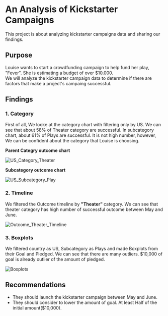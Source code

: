 # An Analysis of Kickstarter Campaigns
This project is about analyzing kickstarter campaigns data and sharing our findings.

## Purpose  <br>
  Louise wants to start a crowdfunding campaign to help fund her play, "Fever".
  She is estimating a budget of over $10.000.<br> We will analyze the kickstarter campaign data to determine if there are factors that make a project's campaing successful.
  
  
## Findings

### 1. Category
First of all, We looke at the category chart with filtering only by US. We can see that about 58% of Theater category are successful.
In subcategory chart, about 61% of Plays are successful. It is not high number, however, We can be confident about the category that Louise is choosing.

<B>Parent Categry outcome chart</B>

![US_Category_Theater](https://user-images.githubusercontent.com/85041697/138605959-455d8555-8e13-48c6-98b2-144bd9a5afd4.PNG)

<B>Subcategory outcome chart</B>

![US_Subcategory_Play](https://user-images.githubusercontent.com/85041697/138605963-229bebe0-4a3a-4507-84f4-8d17ba7505dc.PNG)


### 2. Timeline
We filtered the Outcome timeline by <B> "Theater" </B> category. We can see that theater category has high number of successful outcome between May and June.

![Outcome_Theater_Timeline](https://user-images.githubusercontent.com/85041697/138605746-6fbc0c3f-a5c4-4d4f-a544-c41ce3b25552.PNG)

### 3. Boxplots
We filtered country as US, Subcategory as Plays and made Boxplots from their Goal and Pledged. 
We can see that there are many outliers. $10,000 of goal is already outlier of the amount of pledged.

![Boxplots](https://user-images.githubusercontent.com/85041697/138606589-f83dda13-5497-4a25-b6dd-37393608496e.PNG)

## Recommendations
* They should launch the kickstarter campaign between May and June.
* They should consider to lower the amount of goal. At least Half of the initial amount($10,000).
